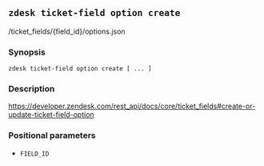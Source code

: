 ## `zdesk ticket-field option create`

/ticket_fields/{field_id}/options.json

### Synopsis

    zdesk ticket-field option create [ ... ]

### Description

https://developer.zendesk.com/rest_api/docs/core/ticket_fields#create-or-update-ticket-field-option

### Positional parameters

* `FIELD_ID`

